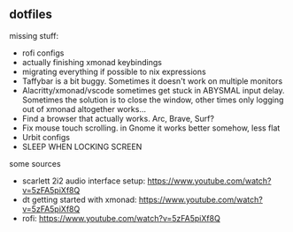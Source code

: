 ## dotfiles

missing stuff: 
* rofi configs
* actually finishing xmonad keybindings
* migrating everything if possible to nix expressions
* Taffybar is a bit buggy. Sometimes it doesn't work on multiple monitors
* Alacritty/xmonad/vscode sometimes get stuck in ABYSMAL input delay. Sometimes the solution is to close the window, other times only logging out of xmonad altogether works...
* Find a browser that actually works. Arc, Brave, Surf?
* Fix mouse touch scrolling. in Gnome it works better somehow, less flat
* Urbit configs
* SLEEP WHEN LOCKING SCREEN


some sources
* scarlett 2i2 audio interface setup: https://www.youtube.com/watch?v=5zFA5piXf8Q
* dt getting started with xmonad: https://www.youtube.com/watch?v=5zFA5piXf8Q
* rofi: https://www.youtube.com/watch?v=5zFA5piXf8Q
